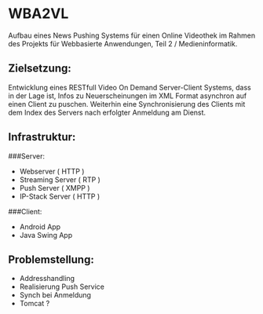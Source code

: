 WBA2VL
======

Aufbau eines News Pushing Systems für einen Online Videothek im Rahmen des
Projekts für Webbasierte Anwendungen, Teil 2 / Medieninformatik.

## Zielsetzung:  
Entwicklung eines RESTfull Video On Demand Server-Client Systems, dass in der Lage ist, Infos zu Neuerscheinungen im XML Format asynchron auf einen Client zu puschen.
Weiterhin eine Synchronisierung des Clients mit dem Index des Servers nach erfolgter Anmeldung am Dienst.


## Infrastruktur:
###Server: 
- Webserver ( HTTP )
- Streaming Server ( RTP )
- Push Server ( XMPP )
- IP-Stack Server ( HTTP )

###Client:
- Android App
- Java Swing App

## Problemstellung:  
- Addresshandling
- Realisierung Push Service
- Synch bei Anmeldung
- Tomcat ?


